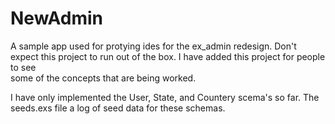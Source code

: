 # NewAdmin

A sample app used for protying ides for the ex_admin redesign. Don't expect this
project to run out of the box. I have added this project for people to see  
some of the concepts that are being worked. 

I have only implemented the User, State, and Countery scema's so far. The seeds.exs file a log of seed data for these schemas. 

